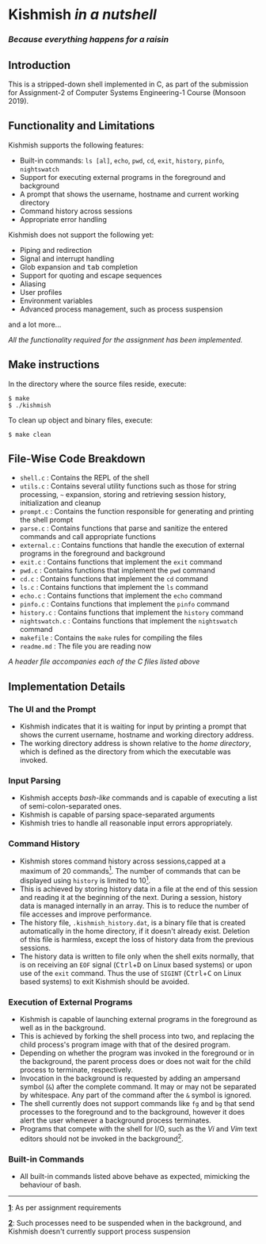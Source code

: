 # Kishmish *in a nutshell*
### *Because everything happens for a raisin*

## Introduction
This is a stripped-down shell implemented in C, as part of the submission for Assignment-2 of Computer Systems Engineering-1 Course (Monsoon 2019).

## Functionality and Limitations
Kishmish supports the following features:

- Built-in commands: `ls [al]`, `echo`, `pwd`, `cd`, `exit`, `history`, `pinfo`, `nightswatch`
- Support for executing external programs in the foreground and background
- A prompt that shows the username, hostname and current working directory
- Command history across sessions
- Appropriate error handling

Kishmish does not support the following yet:

- Piping and redirection
- Signal and interrupt handling
- Glob expansion and <kbd>tab</kbd> completion
- Support for quoting and escape sequences
- Aliasing
- User profiles
- Environment variables
- Advanced process management, such as process suspension

and a lot more...

*All the functionality required for the assignment has been implemented.*

## Make instructions

In the directory where the source files reside, execute:
```shell
$ make
$ ./kishmish
```

To clean up object and binary files, execute:
```shell
$ make clean
```

## File-Wise Code Breakdown

- `shell.c` : Contains the REPL of the shell
- `utils.c` : Contains several utility functions such as those for string processing, `~` expansion, storing and retrieving session history, initialization and cleanup
- `prompt.c` : Contains the function responsible for generating and printing the shell prompt
- `parse.c` : Contains functions that parse and sanitize the entered commands and call appropriate functions
- `external.c` : Contains functions that handle the execution of external programs in the foreground and background
- `exit.c` : Contains functions that implement the `exit` command
- `pwd.c` : Contains functions that implement the `pwd` command
- `cd.c` : Contains functions that implement the `cd` command
- `ls.c` : Contains functions that implement the `ls` command
- `echo.c` : Contains functions that implement the `echo` command
- `pinfo.c` : Contains functions that implement the `pinfo` command
- `history.c` : Contains functions that implement the `history` command
- `nightswatch.c` : Contains functions that implement the `nightswatch` command
- `makefile` : Contains the `make` rules for compiling the files
- `readme.md` : The file you are reading now

*A header file accompanies each of the C files listed above*

## Implementation Details

### The UI and the Prompt
- Kishmish indicates that it is waiting for input by printing a prompt that shows the current username, hostname and working directory address.
- The working directory address is shown relative to the *home directory*, which is defined as the directory from which the executable was invoked.

### Input Parsing
- Kishmish accepts *bash-like* commands and is capable of executing a list of semi-colon-separated ones.
- Kishmish is capable of parsing space-separated arguments
- Kishmish tries to handle all reasonable input errors appropriately.

### Command History
- Kishmish stores command history across sessions,capped at a maximum of 20 commands<a id="note1" href="foot1"><sup>1</sup></a>. The number of commands that can be displayed using `history` is limited to 10<a id="note1" href="foot1"><sup>1</sup></a>.
- This is achieved by storing history data in a file at the end of this session and reading it at the beginning of the next. During a session, history data is managed internally in an array. This is to reduce the number of file accesses and improve performance.
- The history file, `.kishmish_history.dat`, is a binary file that is created automatically in the home directory, if it doesn't already exist. Deletion of this file is harmless, except the loss of history data from the previous sessions.
- The history data is written to file only when the shell exits normally, that is on receiving an `EOF` signal (<kbd>Ctrl</kbd>+<kbd>D</kbd> on Linux based systems) or upon use of the `exit` command. Thus the use of `SIGINT` (<kbd>Ctrl</kbd>+<kbd>C</kbd> on Linux based systems) to exit Kishmish should be avoided.

### Execution of External Programs
- Kishmish is capable of launching external programs in the foreground as well as in the background.
- This is achieved by forking the shell process into two, and replacing the child process's program image with that of the desired program.
- Depending on whether the program was invoked in the foreground or in the background, the parent process does or does not wait for the child process to terminate, respectively.
- Invocation in the background is requested by adding an ampersand symbol (`&`) after the complete command. It may or may not be separated by whitespace. Any part of the command after the `&` symbol is ignored.
- The shell currently does not support commands like `fg` and `bg` that send processes to the foreground and to the background, however it does alert the user whenever a background process terminates.
- Programs that compete with the shell for I/O, such as the *Vi* and *Vim* text editors should not be invoked in the background<a id="note2" href="foot2"><sup>2</sup></a>.

### Built-in Commands
- All built-in commands listed above behave as expected, mimicking the behaviour of bash.

___
<a id="foot1" href="note1"><b>1</b></a>: As per assignment requirements

<a id="foot2" href="note2"><b>2</b></a>: Such processes need to be suspended when in the background, and Kishmish doesn't currently support process suspension